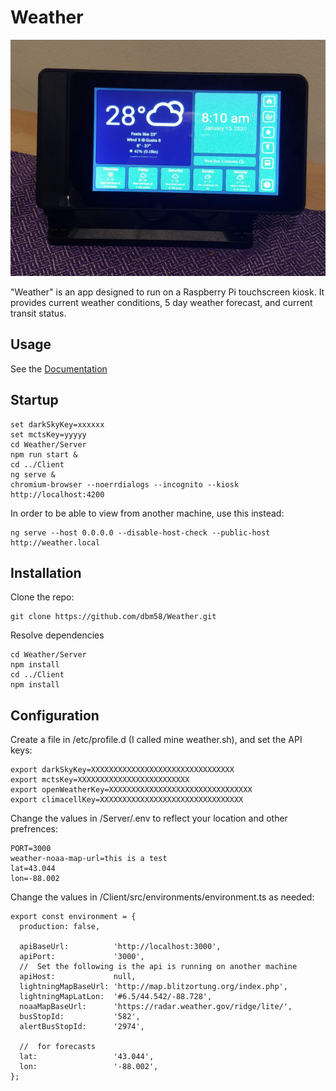 # Weather

![](./ScreenShots/kiosk.jpg)

"Weather" is an app designed to run on a Raspberry Pi touchscreen kiosk.  It provides current weather conditions, 5 day weather forecast, and current transit status.

## Usage
See the [Documentation](./Documentation/Usage)

## Startup
```batchfile
set darkSkyKey=xxxxxx
set mctsKey=yyyyy
cd Weather/Server
npm run start &
cd ../Client
ng serve &
chromium-browser --noerrdialogs --incognito --kiosk http://localhost:4200
```
In order to be able to view from another machine, use this instead:
```
ng serve --host 0.0.0.0 --disable-host-check --public-host http://weather.local
```

## Installation
Clone the repo:
```
git clone https://github.com/dbm58/Weather.git
```
Resolve dependencies
```
cd Weather/Server
npm install
cd ../Client
npm install
```

## Configuration
Create a file in /etc/profile.d (I called mine weather.sh), and set the API keys:
```
export darkSkyKey=XXXXXXXXXXXXXXXXXXXXXXXXXXXXXXXX
export mctsKey=XXXXXXXXXXXXXXXXXXXXXXXXX
export openWeatherKey=XXXXXXXXXXXXXXXXXXXXXXXXXXXXXXXX
export climacellKey=XXXXXXXXXXXXXXXXXXXXXXXXXXXXXXXX
```

Change the values in /Server/.env to reflect your location and other prefrences:
```
PORT=3000
weather-noaa-map-url=this is a test
lat=43.044
lon=-88.002
```

Change the values in /Client/src/environments/environment.ts as needed:
```
export const environment = {
  production: false,

  apiBaseUrl:          'http://localhost:3000',
  apiPort:             '3000',
  //  Set the following is the api is running on another machine
  apiHost:             null,
  lightningMapBaseUrl: 'http://map.blitzortung.org/index.php',
  lightningMapLatLon:  '#6.5/44.542/-88.728',
  noaaMapBaseUrl:      'https://radar.weather.gov/ridge/lite/',
  busStopId:           '582',
  alertBusStopId:      '2974',

  //  for forecasts
  lat:                 '43.044',
  lon:                 '-88.002',
};
```
